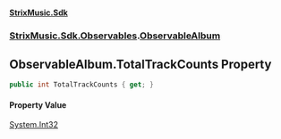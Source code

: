 #### [StrixMusic.Sdk](./index.md 'index')
### [StrixMusic.Sdk.Observables](./StrixMusic-Sdk-Observables.md 'StrixMusic.Sdk.Observables').[ObservableAlbum](./StrixMusic-Sdk-Observables-ObservableAlbum.md 'StrixMusic.Sdk.Observables.ObservableAlbum')
## ObservableAlbum.TotalTrackCounts Property
```csharp
public int TotalTrackCounts { get; }
```
#### Property Value
[System.Int32](https://docs.microsoft.com/en-us/dotnet/api/System.Int32 'System.Int32')  
